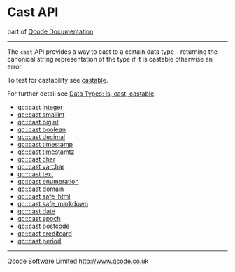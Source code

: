 Cast API
=======
part of [Qcode Documentation](index.md)

* * *

The `cast` API provides a way to cast to a certain data type - returning the canonical string representation of the type if it is castable otherwise an error.

To test for castability see [castable](castable.md).

For further detail see [Data Types: is, cast, castable](data-types.md).

* [qc::cast integer](procs/cast-integer.md)
* [qc::cast smallint](procs/cast-smallint.md)
* [qc::cast bigint](procs/cast-bigint.md)
* [qc::cast boolean](procs/cast-boolean.md)
* [qc::cast decimal](procs/cast-decimal.md)
* [qc::cast timestamp](procs/cast-timestamp.md)
* [qc::cast timestamtz](procs/cast-timestamptz.md)
* [qc::cast char](procs/cast-char.md)
* [qc::cast varchar](procs/cast-varchar.md)
* [qc::cast text](procs/cast-text.md)
* [qc::cast enumeration](procs/cast-enumeration.md)
* [qc::cast domain](procs/cast-domain.md)
* [qc::cast safe_html](procs/cast-safe_html.md)
* [qc::cast safe_markdown](procs/cast-safe_markdown.md)
* [qc::cast date](procs/cast-date.md)
* [qc::cast epoch](procs/cast-epoch.md)
* [qc::cast postcode](procs/cast-postcode.md)
* [qc::cast creditcard](procs/cast-creditcard.md)
* [qc::cast period](procs/cast-period.md)


* * *

Qcode Software Limited <http://www.qcode.co.uk>
